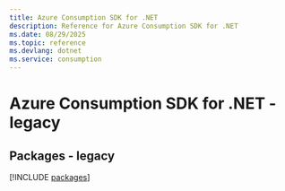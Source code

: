 ```yaml
---
title: Azure Consumption SDK for .NET
description: Reference for Azure Consumption SDK for .NET
ms.date: 08/29/2025
ms.topic: reference
ms.devlang: dotnet
ms.service: consumption
---
```

# Azure Consumption SDK for .NET - legacy
## Packages - legacy
[!INCLUDE [packages](consumption-index.md)]